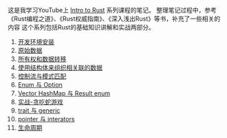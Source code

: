 这是我学习YouTube上 [Intro to Rust](https://www.youtube.com/playlist?list=PLJbE2Yu2zumDF6BX6_RdPisRVHgzV02NW) 系列课程的笔记。
整理笔记过程中，参考《Rust编程之道》、《Rust权威指南》、《深入浅出Rust》等书，补充了一些相关的内容
这个系列包括Rust的基础知识讲解和实战两部分。

1. [开发环境安装](./src/chapter_1_setup.md)
2. [原始数据](./src/chapter_2_primitives.md)
3. [所有权和数据转移](./src/chapter_3_ownership_and_borrowing.md)
4. [使用结构体来组织相关联的数据](./src/chapter_4_struct_method_and_display_trait.md)
5. [控制流与模式匹配](./src/chapter_5_control_flow_conditionals_pattern_matching.md)
6. [Enum 与 Option](./src/chapter_6_enum_option.md)
7. [Vector HashMap 与 Result enum](./src/chapter_7_vectors_hash_map_result_enum.md)
8. [实战-贪吃蛇游戏](./src/chapter_8_snake_game.md)
9. [trait 与 generic](./src/chapter_9_trait_generic.md)
10. [pointer 与 interators](./src/chapter_10_pointer_interators.md)
11. [生命周期](./src/chapter_11_lifetimes.md)
